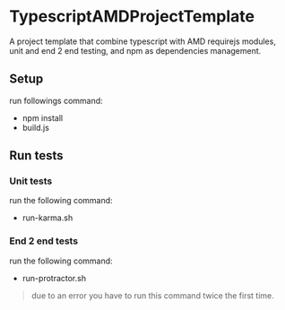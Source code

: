 TypescriptAMDProjectTemplate
============================

A project template that combine typescript with AMD requirejs modules, unit and end 2 end testing, and npm as dependencies management.


## Setup

run followings command:
* npm install
* build.js

## Run tests

### Unit tests

run the following command:
* run-karma.sh

### End 2 end tests

run the following command:
* run-protractor.sh
> due to an error you have to run this command twice the first time.

